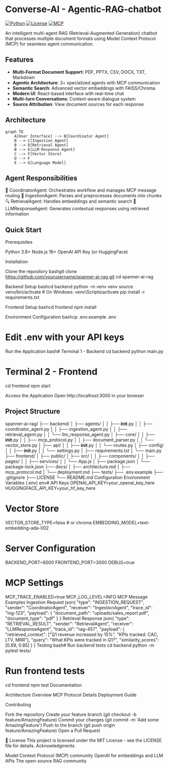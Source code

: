 # Converse-AI - Agentic-RAG-chatbot


[![Python](https://img.shields.io/badge/Python-3.8+-blue.svg)](https://python.org)
[![License](https://img.shields.io/badge/License-MIT-green.svg)](LICENSE)
[![MCP](https://img.shields.io/badge/MCP-Enabled-purple.svg)](https://github.com/modelcontextprotocol)

An intelligent multi-agent RAG (Retrieval-Augmented Generation) chatbot that processes multiple document formats using Model Context Protocol (MCP) for seamless agent communication.

##  Features

- **Multi-Format Document Support**: PDF, PPTX, CSV, DOCX, TXT, Markdown
- **Agentic Architecture**: 3+ specialized agents with MCP communication
- **Semantic Search**: Advanced vector embeddings with FAISS/Chroma
- **Modern UI**: React-based interface with real-time chat
- **Multi-turn Conversations**: Context-aware dialogue system
- **Source Attribution**: View document sources for each response

##  Architecture

```mermaid
graph TD
    A[User Interface] --> B[Coordinator Agent]
    B --> C[Ingestion Agent]
    B --> D[Retrieval Agent] 
    B --> E[LLM Response Agent]
    C --> F[Vector Store]
    D --> F
    E --> G[Language Model]
```
## Agent Responsibilities

🔄 CoordinatorAgent: Orchestrates workflow and manages MCP message routing
📄 IngestionAgent: Parses and preprocesses documents into chunks
🔍 RetrievalAgent: Handles embeddings and semantic search
🧠 LLMResponseAgent: Generates contextual responses using retrieved information

## Quick Start
Prerequisites

Python 3.8+
Node.js 16+
OpenAI API Key (or HuggingFace)

Installation

Clone the repository
bashgit clone https://github.com/yourusername/spanner-ai-rag.git
cd spanner-ai-rag

Backend Setup
bashcd backend
python -m venv venv
source venv/bin/activate  # On Windows: venv\Scripts\activate
pip install -r requirements.txt

Frontend Setup
bashcd frontend
npm install

Environment Configuration
bashcp .env.example .env
# Edit .env with your API keys

Run the Application
bash# Terminal 1 - Backend
cd backend
python main.py

# Terminal 2 - Frontend
cd frontend
npm start

Access the Application
Open http://localhost:3000 in your browser

## Project Structure
spanner-ai-rag/
├── backend/
│   ├── agents/
│   │   ├── __init__.py
│   │   ├── coordinator_agent.py
│   │   ├── ingestion_agent.py
│   │   ├── retrieval_agent.py
│   │   └── llm_response_agent.py
│   ├── core/
│   │   ├── __init__.py
│   │   ├── mcp_protocol.py
│   │   ├── document_parser.py
│   │   └── vector_store.py
│   ├── api/
│   │   ├── __init__.py
│   │   └── routes.py
│   ├── config/
│   │   ├── __init__.py
│   │   └── settings.py
│   ├── requirements.txt
│   └── main.py
├── frontend/
│   ├── public/
│   ├── src/
│   │   ├── components/
│   │   ├── pages/
│   │   ├── services/
│   │   └── App.js
│   ├── package.json
│   └── package-lock.json
├── docs/
│   ├── architecture.md
│   ├── mcp_protocol.md
│   └── deployment.md
├── tests/
├── .env.example
├── .gitignore
├── LICENSE
└── README.md
   Configuration
Environment Variables (.env)
env# API Keys
OPENAI_API_KEY=your_openai_key_here
HUGGINGFACE_API_KEY=your_hf_key_here

# Vector Store
VECTOR_STORE_TYPE=faiss  # or chroma
EMBEDDING_MODEL=text-embedding-ada-002

# Server Configuration
BACKEND_PORT=8000
FRONTEND_PORT=3000
DEBUG=true

# MCP Settings
MCP_TRACE_ENABLED=true
MCP_LOG_LEVEL=INFO
  MCP Message Examples
Ingestion Request
json{
  "type": "INGESTION_REQUEST",
  "sender": "CoordinatorAgent",
  "receiver": "IngestionAgent",
  "trace_id": "ing-123",
  "payload": {
    "document_path": "uploads/sales_report.pdf",
    "document_type": "pdf"
  }
}
Retrieval Response
json{
  "type": "RETRIEVAL_RESULT",
  "sender": "RetrievalAgent", 
  "receiver": "LLMResponseAgent",
  "trace_id": "rag-457",
  "payload": {
    "retrieved_context": ["Q1 revenue increased by 15%", "KPIs tracked: CAC, LTV, MRR"],
    "query": "What KPIs were tracked in Q1?",
    "similarity_scores": [0.89, 0.85]
  }
}
 Testing
bash# Run backend tests
cd backend
python -m pytest tests/

# Run frontend tests
cd frontend
npm test
 Documentation

Architecture Overview
MCP Protocol Details
Deployment Guide

 Contributing

Fork the repository
Create your feature branch (git checkout -b feature/AmazingFeature)
Commit your changes (git commit -m 'Add some AmazingFeature')
Push to the branch (git push origin feature/AmazingFeature)
Open a Pull Request

📄 License
This project is licensed under the MIT License - see the LICENSE file for details.
 Acknowledgments

Model Context Protocol (MCP) community
OpenAI for embeddings and LLM APIs
The open-source RAG community

 
